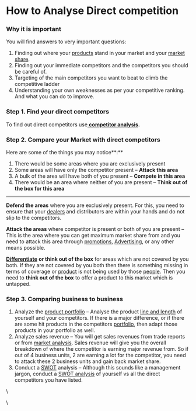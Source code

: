 # How to Analyse Direct competition

### Why it is important

You will find answers to very important questions:

1. Finding out where your [products](https://www.marketing91.com/types-of-products/) stand in your market and your [market share](https://www.marketing91.com/market-share-definition/).
2. Finding out your immediate competitors and the competitors you should be careful of.
3. Targeting of the main competitors you want to beat to climb the competitive ladder
4. Understanding your own weaknesses as per your competitive ranking. And what you can do to improve.

### Step 1. Find your direct competitors

To find out direct competitors use[ **competitor analysis**](competitor-analysis.md)**.**

### Step 2. Compare your Market with direct competitors

Here are some of the things you may notice**:**

1. There would be some areas where you are exclusively present
2. Some areas will have only the competitor present – **Attack this area**
3. A bulk of the area will have both of you present – **Compete in this area**
4. There would be an area where neither of you are present – **Think out of the box for this area**

****

**Defend the areas** where you are exclusively present. For this, you need to ensure that your [dealers](https://www.marketing91.com/how-to-manage-and-motivate-channel-dealers/) and distributors are within your hands and do not slip to the competitors.

**Attack the areas** where competitor is present or both of you are present – This is the area where you can get maximum market share from and you need to attack this area through [promotions](https://www.marketing91.com/promotions-in-marketing/), [Advertising](https://www.marketing91.com/what-is-advertising/), or any other means possible.

[**Differentiate**](https://www.marketing91.com/differentiation-strategy/) **or think out of the box** for areas which are not covered by you both. If they are not covered by you both then there is something missing in terms of coverage or [product](https://www.marketing91.com/what-is-a-product/) is not being used by those [people](https://www.marketing91.com/people-marketing-mix/). Then you need to **think out of the box** to offer a product to this market which is untapped.

### Step 3. Comparing business to business

1. Analyze the [product portfolio](https://www.marketing91.com/product-portfolio/) – Analyse the product [line and length](https://www.marketing91.com/product-mix-product-line/) of yourself and your competitors. If there is a major difference, or if there are some hit products in the competitors [portfolio](https://www.marketing91.com/product-portfolio/), then adapt those products in your portfolio as well.
2. Analyze sales revenue – You will get sales revenues from trade reports or from [market analysis](https://www.marketing91.com/market-analysis/). Sales revenue will give you the overall breakdown of where the competitor is earning major revenue from. So if out of 4 business units, 2 are earning a lot for the competitor, you need to attack these 2 business units and gain back market share.
3. Conduct a [SWOT](https://www.marketing91.com/swot-analysis-brands/) analysis – Although this sounds like a management jargon, conduct a [SWOT analysis](https://www.marketing91.com/swot-analysis/) of yourself vs all the direct competitors you have listed.&#x20;

\


\
